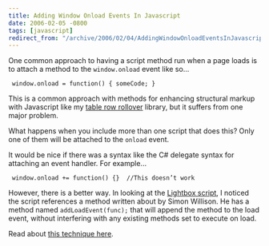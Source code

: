 ```yaml
---
title: Adding Window Onload Events In Javascript
date: 2006-02-05 -0800
tags: [javascript]
redirect_from: "/archive/2006/02/04/AddingWindowOnloadEventsInJavascript.aspx/"
---
```


One common approach to having a script method run when a page loads is
to attach a method to the `window.onload` event like so...

` window.onload = function() { someCode; }`

This is a common approach with methods for enhancing structural markup
with Javascript like my [table row
rollover](/archive/2006/02/05/AddingMouseOverRowHighlightingToTables.aspx "Table Row Rollover")
library, but it suffers from one major problem.

What happens when you include more than one script that does this? Only
one of them will be attached to the `onload` event.

It would be nice if there was a syntax like the C# delegate syntax for
attaching an event handler. For example...

` window.onload += function() {}  //This doesn’t work`

However, there is a better way. In looking at the [Lightbox
script](http://www.huddletogether.com/projects/lightbox/ "Lightbox Script"),
I noticed the script references a method written about by Simon
Willison. He has a method named `addLoadEvent(func);` that will append
the method to the load event, without interfering with any existing
methods set to execute on load.

Read about [this technique
here](http://simon.incutio.com/archive/2004/05/26/addLoadEvent "Executing JavaScript on page load").

